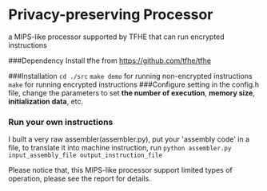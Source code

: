 # Privacy-preserving Processor
 a MIPS-like processor supported by TFHE that can run encrypted instructions

###Dependency
Install  tfhe from https://github.com/tfhe/tfhe

###Installation
`cd ./src`
`make demo` for running non-encrypted instructions
`make` for running encrypted instructions
###Configure setting
in the config.h file, change the parameters to set **the number of execution**, **memory size**, **initialization data**, etc.

### Run your  own instructions
I built a very raw assembler(assembler.py), put your 'assembly code' in a file, to translate it into machine instruction, run
`python assembler.py input_assembly_file output_instruction_file`

Please notice that, this MIPS-like processor support limited  types of operation, please see the report for details.

